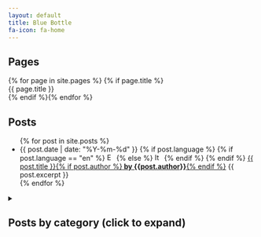 ```yaml
---
layout: default
title: Blue Bottle
fa-icon: fa-home
---
```

## Pages
<div class="row">
  {% for page in site.pages %}
  {% if page.title %}
  <div class="flip-card">
    <div class="flip-card-inner">
        <div class="flip-card-front">
          <i class="fas fa-3x {{ page.fa-icon }}"></i>
        </div>
        <div class="flip-card-back">{{ page.title }}</div>
        <a href="{{ site.baseurl }}{{ page.url }}"></a>
    </div>
  </div>
  {% endif %}{% endfor %}
</div>

## Posts
<ul>
  {% for post in site.posts %}
    <li>
      {{ post.date | date: "%Y-%m-%d" }}
      {% if post.language %}
        {% if post.language == "en" %}
          <img src="{{ site.baseurl }}/assets/images/flags/gb.svg" alt="English" height="15">
        {% else %}
          <img src="{{ site.baseurl }}/assets/images/flags/it.svg" alt="Italian" height="15"> 
        {% endif %}
      {% endif %}
      <a href="{{ site.baseurl }}{{ post.url }}">{{ post.title }}{% if post.author %}<b> by {{post.author}}</b>{% endif %}</a>
      {{ post.excerpt }}
    </li>
  {% endfor %}
</ul>

<details>
  <summary><h2>Posts by category (click to expand)</h2></summary>
  
  {% for category in site.categories %}
  <h3>{{ category[0] }}</h3>
    <ul>
      {% for post in category[1] %}
      <li>
        {{ post.date | date: "%Y-%m-%d" }}
        {% if post.language %}
          {% if post.language == "en" %}
            <img src="{{ site.baseurl }}/assets/images/flags/gb.svg" alt="English" height="15">
          {% else %}
            <img src="{{ site.baseurl }}/assets/images/flags/it.svg" alt="Italian" height="15"> 
          {% endif %}
        {% endif %}
        <a href="{{ site.baseurl }}{{ post.url }}">{{ post.title }}{% if post.author %}<b> by {{post.author}}</b>{% endif %}</a>
        {{ post.excerpt }}
      </li>
      {% endfor %}
    </ul>
  {% endfor %}
</details>
